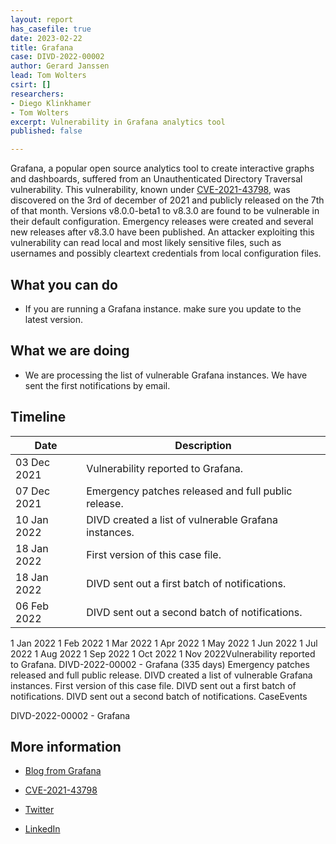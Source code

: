 ```yaml
---
layout: report
has_casefile: true
date: 2023-02-22
title: Grafana
case: DIVD-2022-00002
author: Gerard Janssen
lead: Tom Wolters
csirt: []
researchers:
- Diego Klinkhamer
- Tom Wolters
excerpt: Vulnerability in Grafana analytics tool
published: false

---
```

Grafana, a popular open source analytics tool to create interactive graphs and dashboards, suffered from an Unauthenticated Directory Traversal vulnerability. This vulnerability, known under [CVE-2021-43798](https://cve.mitre.org/cgi-bin/cvename.cgi?name=CVE-2021-43798), was discovered on the 3rd of december of 2021 and publicly released on the 7th of that month. Versions v8.0.0-beta1 to v8.3.0 are found to be vulnerable in their default configuration. Emergency releases were created and several new releases after v8.3.0 have been published. An attacker exploiting this vulnerability can read local and most likely sensitive files, such as usernames and possibly cleartext credentials from local configuration files.

## What you can do

* If you are running a Grafana instance. make sure you update to the latest version.

## What we are doing

* We are processing the list of vulnerable Grafana instances. We have sent the first notifications by email.

## Timeline

| Date | Description |
| --- | --- |
| 03 Dec 2021 | Vulnerability reported to Grafana. |
| 07 Dec 2021 | Emergency patches released and full public release. |
| 10 Jan 2022 | DIVD created a list of vulnerable Grafana instances. |
| 18 Jan 2022 | First version of this case file. |
| 18 Jan 2022 | DIVD sent out a first batch of notifications. |
| 06 Feb 2022 | DIVD sent out a second batch of notifications. |

 1 Jan 2022 1 Feb 2022 1 Mar 2022 1 Apr 2022 1 May 2022 1 Jun 2022 1 Jul 2022 1 Aug 2022 1 Sep 2022 1 Oct 2022 1 Nov 2022Vulnerability reported to Grafana. DIVD-2022-00002 - Grafana (335 days) Emergency patches released and full public release. DIVD created a list of vulnerable Grafana instances. First version of this case file. DIVD sent out a first batch of notifications. DIVD sent out a second batch of notifications. CaseEvents

DIVD-2022-00002 - Grafana

## More information

* [Blog from Grafana](https://grafana.com/blog/2021/12/08/an-update-on-0day-cve-2021-43798-grafana-directory-traversal/)
* [CVE-2021-43798](https://cve.mitre.org/cgi-bin/cvename.cgi?name=CVE-2021-43798)

 

 

* [Twitter](https://twitter.com/DIVDnl)
* [LinkedIn](https://www.linkedin.com/company/divd-nl)